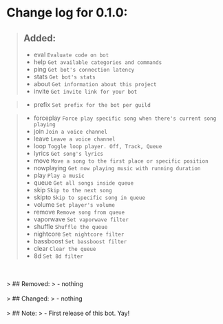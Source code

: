 # Change log for 0.1.0:
> ## Added:
> - eval `Evaluate code on bot`
> - help `Get available categories and commands`
> - ping `Get bot's connection latency`
> - stats `Get bot's stats`
> - about `Get information about this project`
> - invite `Get invite link for your bot`

> - prefix `Set prefix for the bot per guild`

> - forceplay `Force play specific song when there's current song playing`
> - join `Join a voice channel`
> - leave `Leave a voice channel`
> - loop `Toggle loop player. Off, Track, Queue`
> - lyrics `Get song's lyrics`
> - move `Move a song to the first place or specific position`
> - nowplaying `Get now playing music with running duration`
> - play `Play a music`
> - queue `Get all songs inside queue`
> - skip `Skip to the next song`
> - skipto `Skip to specific song in queue`
> - volume `Set player's volume`
> - remove `Remove song from queue`
> - vaporwave `Set vaporwave filter`
> - shuffle `Shuffle the queue`
> - nightcore `Set nightcore filter`
> - bassboost `Set bassboost filter`
> - clear `Clear the queue`
> - 8d `Set 8d filter`
<br>
<br>
> ## Removed:
> - nothing
<br>
<br>
> ## Changed:
> - nothing
<br>
<br>
> ## Note:
> - First release of this bot. Yay!